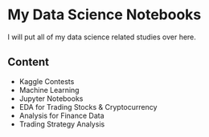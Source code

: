# My Data Science Notebooks
I will put all of my data science related studies over here.

## Content

* Kaggle Contests
* Machine Learning
* Jupyter Notebooks
* EDA for Trading Stocks & Cryptocurrency
* Analysis for Finance Data
* Trading Strategy Analysis
